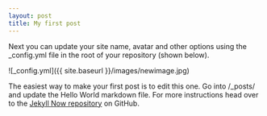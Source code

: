 ```yaml
---
layout: post
title: My first post
---
```





Next you can update your site name, avatar and other options using the _config.yml file in the root of your repository (shown below).

![_config.yml]({{ site.baseurl }}/images/newimage.jpg)

The easiest way to make your first post is to edit this one. Go into /_posts/ and update the Hello World markdown file. For more instructions head over to the [Jekyll Now repository](https://github.com/barryclark/jekyll-now) on GitHub.
